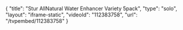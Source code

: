 {
    "title": "Stur AllNatural Water Enhancer Variety 5pack",
    "type": "solo",
    "layout": "iframe-static",
    "videoId": "112383758",
    "url": "\/tvpembed\/112383758"
}